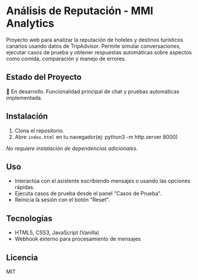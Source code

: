 # Análisis de Reputación - MMI Analytics

Proyecto web para analizar la reputación de hoteles y destinos turísticos canarios usando datos de TripAdvisor. Permite simular conversaciones, ejecutar casos de prueba y obtener respuestas automáticas sobre aspectos como comida, comparación y manejo de errores.

## Estado del Proyecto
🚧 En desarrollo. Funcionalidad principal de chat y pruebas automáticas implementada.

## Instalación
1. Clona el repositorio.
2. Abre `index.html` en tu navegador(ej: python3 -m http.server 8000)

_No requiere instalación de dependencias adicionales._

## Uso
- Interactúa con el asistente escribiendo mensajes o usando las opciones rápidas.
- Ejecuta casos de prueba desde el panel "Casos de Prueba".
- Reinicia la sesión con el botón "Reset".

## Tecnologías
- HTML5, CSS3, JavaScript (Vanilla)
- Webhook externo para procesamiento de mensajes

## Licencia
MIT